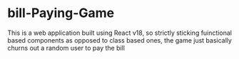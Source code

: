 # bill-Paying-Game

This is a web application built using React v18, so strictly sticking fuinctional based components as opposed to class based ones, the game just basically churns out a random user to pay the bill

